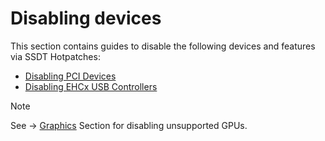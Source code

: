 # Disabling devices
This section contains guides to disable the following devices and features via SSDT Hotpatches:

- [Disabling PCI Devices](/Content/02_Disabling_Devices/Disabling_PCI_Devices)
- [Disabling EHCx USB Controllers](/Content/02_Disabling_Devices/Disabling_EHCx)

> [!NOTE]
>
> See &rarr; [Graphics](/Content/11_Graphics) Section for disabling unsupported GPUs.
